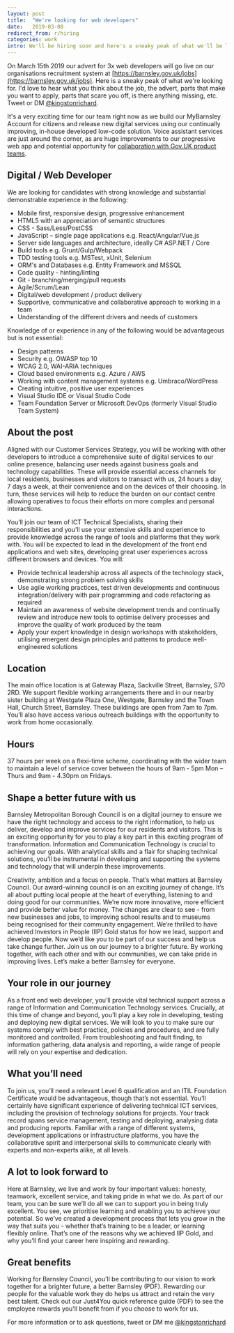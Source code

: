 ```yaml
---
layout: post
title:  "We're looking for web developers"
date:   2019-03-08
redirect_from: r/hiring
categories: work
intro: We'll be hiring soon and here's a sneaky peak of what we'll be looking for
---
```

On March 15th 2019 our advert for 3x web developers will go live on our organisations recruitment system at [https://barnsley.gov.uk/jobs](https://barnsley.gov.uk/jobs). Here is a sneaky peak of what we're looking for. I'd love to hear what you think about the job, the advert, parts that make you want to apply, parts that scare you off, is there anything missing, etc. Tweet or DM [@kingstonrichard](https://twitter.com/kingstonrichard).

It's a very exciting time for our team right now as we build our MyBarnsley Account for citizens and release new digital services using our continually improving, in-house developed low-code solution. Voice assistant services are just around the corner, as are huge improvements to our progressive web app and potential opportunity for [collaboration with Gov.UK product teams](https://twitter.com/kingstonrichard/status/1101549517235724291).

## Digital / Web Developer

We are looking for candidates with strong knowledge and substantial demonstrable experience in the following:

* Mobile first, responsive design, progressive enhancement
* HTML5 with an appreciation of semantic structures
* CSS - Sass/Less/PostCSS
* JavaScript – single page applications e.g. React/Angular/Vue.js
* Server side languages and architecture, ideally C# ASP.NET / Core
* Build tools e.g. Grunt/Gulp/Webpack
* TDD testing tools e.g. MSTest, xUnit, Selenium
* ORM's and Databases e.g. Entity Framework and MSSQL
* Code quality - hinting/linting
* Git - branching/merging/pull requests
* Agile/Scrum/Lean
* Digital/web development / product delivery
* Supportive, communicative and collaborative approach to working in a team
* Understanding of the different drivers and needs of customers

Knowledge of or experience in any of the following would be advantageous but is not essential:

* Design patterns
* Security e.g. OWASP top 10
* WCAG 2.0, WAI-ARIA techniques
* Cloud based environments e.g. Azure / AWS
* Working with content management systems e.g. Umbraco/WordPress
* Creating intuitive, positive user experiences
* Visual Studio IDE or Visual Studio Code
* Team Foundation Server or Microsoft DevOps (formerly Visual Studio Team System)

## About the post

Aligned with our Customer Services Strategy, you will be working with other developers to introduce a comprehensive suite of digital services to our online presence, balancing user needs against business goals and technology capabilities. These will provide essential access channels for local residents, businesses and visitors to transact with us, 24 hours a day, 7 days a week, at their convenience and on the devices of their choosing. In turn, these services will help to reduce the burden on our contact centre allowing operatives to focus their efforts on more complex and personal interactions.

You’ll join our team of ICT Technical Specialists, sharing their responsibilities and you’ll use your extensive skills and experience to provide knowledge across the range of tools and platforms that they work with. You will be expected to lead in the development of the front end applications and web sites, developing great user experiences across different browsers and devices.
You will:

* Provide technical leadership across all aspects of the technology stack, demonstrating strong problem solving skills
* Use agile working practices, test driven developments and continuous integration/delivery with pair programming and code refactoring as required
* Maintain an awareness of website development trends and continually review and introduce new tools to optimise delivery processes and improve the quality of work produced by the team
* Apply your expert knowledge in design workshops with stakeholders, utilising emergent design principles and patterns to produce well-engineered solutions

## Location

The main office location is at Gateway Plaza, Sackville Street, Barnsley, S70 2RD. We support flexible working arrangements there and in our nearby sister building at Westgate Plaza One, Westgate, Barnsley and the Town Hall, Church Street, Barnsley. These buildings are open from 7am to 7pm. You’ll also have access various outreach buildings with the opportunity to work from home occasionally.

## Hours 

37 hours per week on a flexi-time scheme, coordinating with the wider team to maintain a level of service cover between the hours of 9am - 5pm Mon – Thurs and 9am - 4.30pm on Fridays.

## Shape a better future with us 

Barnsley Metropolitan Borough Council is on a digital journey to ensure we have the right technology and access to the right information, to help us deliver, develop and improve services for our residents and visitors. This is an exciting opportunity for you to play a key part in this exciting program of transformation.
Information and Communication Technology is crucial to achieving our goals. With analytical skills and a flair for shaping technical solutions, you’ll be instrumental in developing and supporting the systems and technology that will underpin these improvements.

Creativity, ambition and a focus on people. That’s what matters at Barnsley Council. Our award-winning council is on an exciting journey of change. It’s all about putting local people at the heart of everything, listening to and doing good for our communities. We’re now more innovative, more efficient and provide better value for money. The changes are clear to see - from new businesses and jobs, to improving school results and to museums being recognised for their community engagement.
We’re thrilled to have achieved Investors in People (IIP) Gold status for how we lead, support and develop people. Now we’d like you to be part of our success and help us take change further. Join us on our journey to a brighter future. By working together, with each other and with our communities, we can take pride in improving lives. Let’s make a better Barnsley for everyone. 

## Your role in our journey

As a front end web developer, you’ll provide vital technical support across a range of Information and Communication Technology services. Crucially, at this time of change and beyond, you’ll play a key role in developing, testing and deploying new digital services. We will look to you to make sure our systems comply with best practice, policies and procedures, and are fully monitored and controlled. From troubleshooting and fault finding, to information gathering, data analysis and reporting, a wide range of people will rely on your expertise and dedication.

## What you’ll need

To join us, you’ll need a relevant Level 6 qualification and an ITIL Foundation Certificate would be advantageous, though that’s not essential. You’ll certainly have significant experience of delivering technical ICT services, including the provision of technology solutions for projects. Your track record spans service management, testing and deploying, analysing data and producing reports. Familiar with a range of different systems, development applications or infrastructure platforms, you have the collaborative spirit and interpersonal skills to communicate clearly with experts and non-experts alike, at all levels.

## A lot to look forward to

Here at Barnsley, we live and work by four important values: honesty, teamwork, excellent service, and taking pride in what we do. As part of our team, you can be sure we’ll do all we can to support you in being truly excellent. You see, we prioritise learning and enabling you to achieve your potential. So we’ve created a development process that lets you grow in the way that suits you - whether that’s training to be a leader, or learning flexibly online. That’s one of the reasons why we achieved IIP Gold, and why you’ll find your career here inspiring and rewarding.

## Great benefits

Working for Barnsley Council, you'll be contributing to our vision to work together for a brighter future, a better Barnsley (PDF). Rewarding our people for the valuable work they do helps us attract and retain the very best talent. Check out our Just4You quick reference guide (PDF) to see the employee rewards you'll benefit from if you choose to work for us.

For more information or to ask questions, tweet or DM me [@kingstonrichard](https://twitter.com/kingstonrichard)
